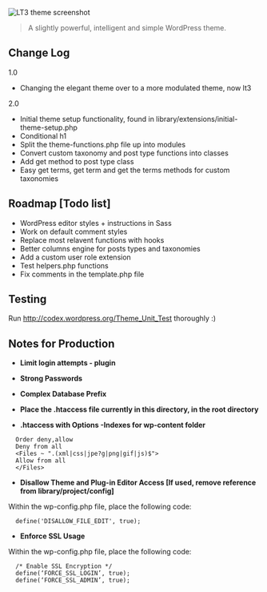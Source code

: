 ![LT3 theme screenshot](https://raw.github.com/beaucharman/lt3/master/screenshot.png "A slightly powerful, intelligent and simple WordPress theme.")

> A slightly powerful, intelligent and simple WordPress theme.

## Change Log
1.0
- Changing the elegant theme over to a more modulated theme, now lt3

2.0
- Initial theme setup functionality, found in library/extensions/initial-theme-setup.php
- Conditional h1
- Split the theme-functions.php file up into modules
- Convert custom taxonomy and post type functions into classes
- Add get method to post type class
- Easy get terms, get term and get the terms methods for custom taxonomies

## Roadmap [Todo list]
- WordPress editor styles + instructions in Sass
- Work on default comment styles
- Replace most relavent functions with hooks
- Better columns engine for posts types and taxonomies
- Add a custom user role extension
- Test helpers.php functions
- Fix comments in the template.php file

## Testing
Run http://codex.wordpress.org/Theme_Unit_Test thoroughly :)

## Notes for Production

- **Limit login attempts - plugin**

- **Strong Passwords**

- **Complex Database Prefix**

- **Place the .htaccess file currently in this directory, in the root directory**

- **.htaccess with Options -Indexes for wp-content folder**

```
  Order deny,allow
  Deny from all
  <Files ~ ".(xml|css|jpe?g|png|gif|js)$">
  Allow from all
  </Files>
```
- **Disallow Theme and Plug-in Editor Access [If used, remove reference from library/project/config]**

Within the wp-config.php file, place the following code:

```
  define('DISALLOW_FILE_EDIT', true);
```

- **Enforce SSL Usage**

Within the wp-config.php file, place the following code:

```
  /* Enable SSL Encryption */
  define(‘FORCE_SSL_LOGIN’, true);
  define(‘FORCE_SSL_ADMIN’, true);
```
